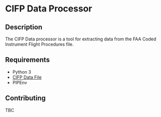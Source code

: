 # CIFP Data Processor

## Description
The CIFP Data processor is a tool for extracting data from the FAA Coded Instrument Flight Procedures file.


## Requirements
- Python 3
- [CIFP Data File](https://www.faa.gov/air_traffic/flight_info/aeronav/digital_products/cifp/download/)
- PIPEnv

## Contributing
TBC
